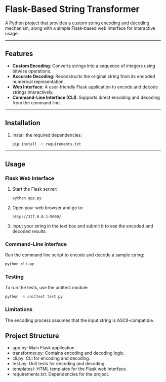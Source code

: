 # Flask-Based String Transformer

A Python project that provides a custom string encoding and decoding mechanism, along with a simple Flask-based web interface for interactive usage.

---

## Features

- **Custom Encoding**: Converts strings into a sequence of integers using bitwise operations.
- **Accurate Decoding**: Reconstructs the original string from its encoded numerical representation.
- **Web Interface**: A user-friendly Flask application to encode and decode strings interactively.
- **Command-Line Interface (CLI)**: Supports direct encoding and decoding from the command line.

---

## Installation

1. Install the required dependencies:
    ```bash
    pip install -r requirements.txt
    ```

---

## Usage

### Flask Web Interface
1. Start the Flask server:
    ```bash
    python app.py
    ```
2. Open your web browser and go to:
    ```
    http://127.0.0.1:5000/
    ```
3. Input your string in the text box and submit it to see the encoded and decoded results.

### Command-Line Interface
Run the command line script to encode and decode a sample string:
```bash
python cli.py
```

### Testing
To run the tests, use the unittest module:
```bash
python -m unittest test.py
```

### Limitations
The encoding process assumes that the input string is ASCII-compatible.


## Project Structure
- app.py: Main Flask application.
- transformer.py: Contains encoding and decoding logic.
- cli.py: CLI for encoding and decoding.
- test.py: Unit tests for encoding and decoding.
- templates/: HTML templates for the Flask web interface.
- requirements.txt: Dependencies for the project.